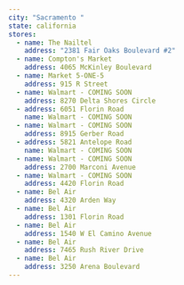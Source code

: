 ```yaml
---
city: "Sacramento "
state: california
stores:
  - name: The Nailtel
    address: "2381 Fair Oaks Boulevard #2"
  - name: Compton's Market
    address: 4065 McKinley Boulevard
  - name: Market 5-ONE-5
    address: 915 R Street
  - name: Walmart - COMING SOON
    address: 8270 Delta Shores Circle
  - address: 6051 Florin Road
    name: Walmart - COMING SOON
  - name: Walmart - COMING SOON
    address: 8915 Gerber Road
  - address: 5821 Antelope Road
    name: Walmart - COMING SOON
  - name: Walmart - COMING SOON
    address: 2700 Marconi Avenue
  - name: Walmart - COMING SOON
    address: 4420 Florin Road
  - name: Bel Air
    address: 4320 Arden Way
  - name: Bel Air
    address: 1301 Florin Road
  - name: Bel Air
    address: 1540 W El Camino Avenue
  - name: Bel Air
    address: 7465 Rush River Drive
  - name: Bel Air
    address: 3250 Arena Boulevard
---
```


